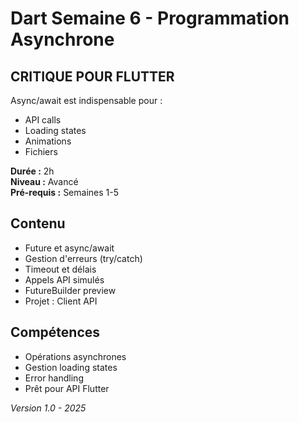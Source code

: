 # Dart Semaine 6 - Programmation Asynchrone

## CRITIQUE POUR FLUTTER

Async/await est indispensable pour :
- API calls
- Loading states
- Animations
- Fichiers

**Durée :** 2h  
**Niveau :** Avancé  
**Pré-requis :** Semaines 1-5

## Contenu

- Future et async/await
- Gestion d'erreurs (try/catch)
- Timeout et délais
- Appels API simulés
- FutureBuilder preview
- Projet : Client API

## Compétences

- Opérations asynchrones
- Gestion loading states
- Error handling
- Prêt pour API Flutter

*Version 1.0 - 2025*

